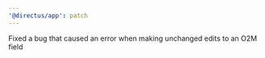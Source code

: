 ```yaml
---
'@directus/app': patch
---
```


Fixed a bug that caused an error when making unchanged edits to an O2M field
